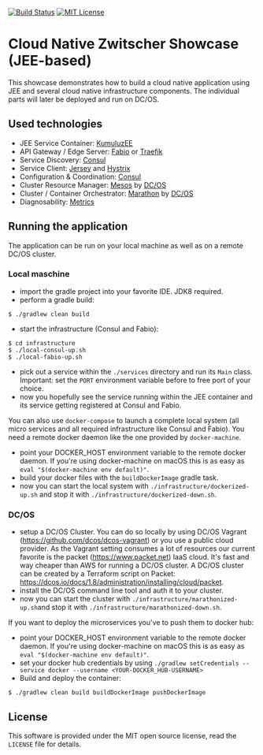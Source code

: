 [![Build Status](https://travis-ci.org/adersberger/cloud-native-zwitscher-jee.svg?branch=master)](https://travis-ci.org/adersberger/cloud-native-zwitscher-jee) [![MIT License](https://img.shields.io/badge/license-MIT%20License-blue.svg)](https://github.com/qaware/cloud-native-zwitscher/blob/master/LICENSE)

# Cloud Native Zwitscher Showcase (JEE-based)

This showcase demonstrates how to build a cloud native application using
JEE and several cloud native infrastructure components. The individual parts
will later be deployed and run on DC/OS.

## Used technologies
 * JEE Service Container: [KumuluzEE](https://ee.kumuluz.com)
 * API Gateway / Edge Server: [Fabio](https://github.com/eBay/fabio) or [Traefik](https://traefik.io)
 * Service Discovery: [Consul](https://www.consul.io)
 * Service Client: [Jersey](https://jersey.java.net) and [Hystrix](https://github.com/Netflix/Hystrix)
 * Configuration & Coordination: [Consul](https://www.consul.io)
 * Cluster Resource Manager: [Mesos](http://mesos.apache.org) by [DC/OS](https://dcos.io)
 * Cluster / Container Orchestrator: [Marathon](https://mesosphere.github.io/marathon) by [DC/OS](https://dcos.io)
 * Diagnosability: [Metrics](http://metrics.dropwizard.io)

## Running the application

The application can be run on your local machine as well as on a remote DC/OS cluster.

### Local maschine
 * import the gradle project into your favorite IDE. JDK8 required.
 * perform a gradle build:

```shell
$ ./gradlew clean build
```

 * start the infrastructure (Consul and Fabio):

```shell
$ cd infrastructure
$ ./local-consul-up.sh
$ ./local-fabio-up.sh
```

 * pick out a service within the `./services` directory and run its `Main` class. Important: set the `PORT` environment variable before to free port of your choice.
 * now you hopefully see the service running within the JEE container and its service getting registered at Consul and Fabio.

You can also use `docker-compose` to launch a complete local system (all micro services and all
required infrastructure like Consul and Fabio). You need a remote docker daemon like the one provided
by `docker-machine`.

 * point your DOCKER_HOST environment variable to the remote docker daemon. If you're using docker-machine on macOS this is as easy as `eval "$(docker-machine env default)"`.
 * build your docker files with the `buildDockerImage` gradle task.
 * now you can start the local system with `./infrastructure/dockerized-up.sh` and stop it with
 `./infrastructure/dockerized-down.sh`.

### DC/OS
 * setup a DC/OS Cluster. You can do so locally by using DC/OS Vagrant (https://github.com/dcos/dcos-vagrant) or you use a public cloud provider. As the Vagrant setting consumes a lot of resources our current favorite is the packet (https://www.packet.net) IaaS cloud. It's fast and way cheaper than AWS for running a DC/OS cluster. A DC/OS cluster can be created by a Terraform script on Packet: https://dcos.io/docs/1.8/administration/installing/cloud/packet.
 * install the DC/OS command line tool and auth it to your cluster.
 * now you can start the cluster with `./infrastructure/marathonized-up.sh`and
 stop it with `./infrastructure/marathonized-down.sh`.

If you want to deploy the microservices you've to push them to docker hub:

 * point your DOCKER_HOST environment variable to the remote docker daemon. If you're using docker-machine on macOS this is as easy as `eval "$(docker-machine env default)"`.
 * set your docker hub credentials by using `./gradlew setCredentials --service docker --username <YOUR-DOCKER_HUB-USERNAME>`
 * Build and deploy the container:

 ```shell
 $ ./gradlew clean build buildDockerImage pushDockerImage
 ```

## License

This software is provided under the MIT open source license, read the `LICENSE` file for details.
